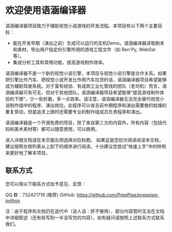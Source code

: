 # 欢迎使用语涵编译器

语涵编译器项目致力于辅助视觉小说游戏的开发流程。本项目有以下两个主要目标：

  * 能在开发早期（演出之前）生成可以运行的实机Demo。语涵编译器读取剧本和素材，导出用户指定的引擎所用的游戏工程文件（如 Ren'Py, WebGal 等）。
  * 集成分析工具和常用功能，提高游戏制作效率。

语涵编译器不是一个新的视觉小说引擎，本项目与视觉小说引擎是合作关系。如果把引擎比作汽车、把视觉小说开发比作用汽车拉货的话，语涵编译器项目希望能够成为辅助驾驶系统。对于富有经验、有成熟工业化管线的团队（老司机）而言，语涵编译器可有可无，但对于其他团队，语涵编译器项目希望能够“提高游戏制作体验的下限”，少一些折磨，多一点效率。请注意，语涵编译器无法完全替代视觉小说制作组中的程序、演出岗位。此程序可以省去前中期程序和演出需要做的枯燥的重复劳动，但是追求上限时还需要专业的制作组成员负责程序和演出。

语涵编译器是一个开源免费的项目，除了来自第三方的内容外，所有内容（包括代码和美术素材等）都可以随意使用，可以商用。

进入详细文档请在本页面左侧选择对应标题。
如果这是您初次阅读阅读本文档，建议按照左侧列表从上到下的顺序进行阅读。十分建议您尝试“快速上手”中的样例来更好地了解本项目。

## 联系方式

您可以用以下联系方式给予意见、反馈：

QQ 群：732421719 (推荐)
GitHub: https://github.com/PrepPipe/preppipe-python

注：由于程序和文档仍在迭代中（说人话：肝不够用），部分内容暂时无法在文档中详细叙述（还有些写到一半没写完的内容），如有疑问请按照上述联系方式联系我们。





